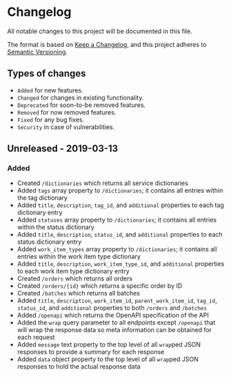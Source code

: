 # Changelog
All notable changes to this project will be documented in this file.

The format is based on [Keep a Changelog](https://keepachangelog.com/en/1.0.0/), and this project adheres to [Semantic Versioning](https://semver.org/spec/v2.0.0.html).

## Types of changes
- `Added` for new features.
- `Changed` for changes in existing functionality.
- `Deprecated` for soon-to-be removed features.
- `Removed` for now removed features.
- `Fixed` for any bug fixes.
- `Security` in case of vulnerabilities.

## Unreleased - 2019-03-13
### Added
- Created `/dictionaries` which returns all service dictionaries
- Added `tags` array property to `/dictionaries`; it contains all entries within the tag dictionary
- Added `title`, `description`, `tag_id`, and `additional` properties to each tag dictionary entry
- Added `statuses` array property to `/dictionaries`; it contains all entries within the status dictionary
- Added `title`, `description`, `status_id`, and `additional` properties to each status dictionary entry
- Added `work_item_types` array property to `/dictionaries`; it contains all entries within the work item type dictionary
- Added `title`, `description`, `work_item_type_id`, and `additional` properties to each work item type dictionary entry
- Created `/orders` which returns all orders
- Created `/orders/{id}` which returns a specific order by ID
- Created `/batches` which returns all batches
- Added `title`, `description`, `work_item_id`, `parent_work_item_id`, `tag_id`, `status_id`, and `additional` properties to both `/orders` and `/batches`
- Added `/openapi` which returns the OpenAPI specification of the API
- Added the `wrap` query parameter to all endpoints except `/openapi` that will wrap the response data so meta information can be obtained for each request
- Added `message` text property to the top level of all `wrap`ped JSON responses to provide a summary for each response
- Added `data` object property to the top level of all `wrap`ped JSON responses to hold the actual response data